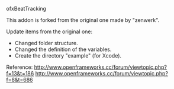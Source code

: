 ofxBeatTracking

This addon is forked from the original one made by "zenwerk".

Update items from the original one:
- Changed folder structure.
- Changed the definition of the variables.
- Create the directory "example" (for Xcode).

Reference:
http://www.openframeworks.cc/forum/viewtopic.php?f=13&t=186
http://www.openframeworks.cc/forum/viewtopic.php?f=8&t=686
